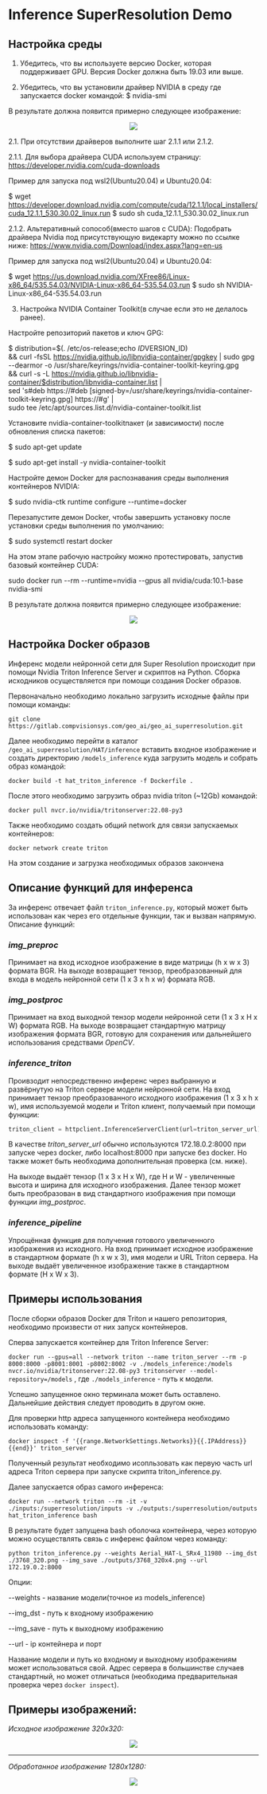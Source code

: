 # Inference SuperResolution Demo

## Настройка среды

1. Убедитесь, что вы используете версию Docker, которая поддерживает GPU. Версия Docker должна быть 19.03 или выше.

2. Убедитесь, что вы установили драйвер NVIDIA в среду где запускается docker командой: 
$ nvidia-smi

В результате должна появится примерно следующее изображение:
<p align="center">
  <img src="../../../../geo_ai_superresolution/HAT/images/nvidia-smi.png" />
</p>

2.1. При отсутствии драйверов выполните шаг 2.1.1 или 2.1.2. 

2.1.1. Для выбора драйвера CUDA используем страницу: https://developer.nvidia.com/cuda-downloads

Пример для запуска под wsl2(Ubuntu20.04) и Ubuntu20.04:

$ wget https://developer.download.nvidia.com/compute/cuda/12.1.1/local_installers/cuda_12.1.1_530.30.02_linux.run
$ sudo sh cuda_12.1.1_530.30.02_linux.run 

2.1.2. Альтеративный сопособ(вместо шагов с CUDA):
Подобрать драйвера Nvidia под присутствующую видекарту можно по ссылке ниже:
https://www.nvidia.com/Download/index.aspx?lang=en-us

Пример для запуска под wsl2(Ubuntu20.04) и Ubuntu20.04:

$ wget https://us.download.nvidia.com/XFree86/Linux-x86_64/535.54.03/NVIDIA-Linux-x86_64-535.54.03.run
$ sudo sh NVIDIA-Linux-x86_64-535.54.03.run

3. Настройка NVIDIA Container Toolkit(в случае если это не делалось ранее).

Настройте репозиторий пакетов и ключ GPG:

$ distribution=$(. /etc/os-release;echo $ID$VERSION_ID) \
      && curl -fsSL https://nvidia.github.io/libnvidia-container/gpgkey | sudo gpg --dearmor -o /usr/share/keyrings/nvidia-container-toolkit-keyring.gpg \
      && curl -s -L https://nvidia.github.io/libnvidia-container/$distribution/libnvidia-container.list | \
            sed 's#deb https://#deb [signed-by=/usr/share/keyrings/nvidia-container-toolkit-keyring.gpg] https://#g' | \
            sudo tee /etc/apt/sources.list.d/nvidia-container-toolkit.list


Установите nvidia-container-toolkitпакет (и зависимости) после обновления списка пакетов:

$ sudo apt-get update

$ sudo apt-get install -y nvidia-container-toolkit

Настройте демон Docker для распознавания среды выполнения контейнеров NVIDIA:

$ sudo nvidia-ctk runtime configure --runtime=docker

Перезапустите демон Docker, чтобы завершить установку после установки среды выполнения по умолчанию:

$ sudo systemctl restart docker

На этом этапе рабочую настройку можно протестировать, запустив базовый контейнер CUDA:

sudo docker run --rm --runtime=nvidia --gpus all nvidia/cuda:10.1-base nvidia-smi

В результате должна появится примерно следующее изображение:
<p align="center">
  <img src="../../../../geo_ai_superresolution/HAT/images/nvidia-smi.png" />
</p>


## Настройка Docker образов

Инференс модели нейронной сети для Super Resolution происходит при помощи Nvidia Triton Inference Server и скриптов на Python. Сборка исходников осуществляется при помощи создания Docker образов.

Первоначально необходимо локально загрузить исходные файлы при помощи команды:

`git clone https://gitlab.compvisionsys.com/geo_ai/geo_ai_superresolution.git`


Далее необходимо перейти в каталог `/geo_ai_superresolution/HAT/inference` вставить входное изображение и создать директорию `/models_inference` куда загрузить модель 
и собрать образ командой:

`docker build -t hat_triton_inference -f Dockerfile .`

После этого необходимо загрузить образ nvidia triton (~12Gb) командой:

`docker pull nvcr.io/nvidia/tritonserver:22.08-py3`


Также необходимо создать общий network для связи запускаемых контейнеров:

`docker network create triton`





<!-- Также запускается образ самого инференса:

`sudo docker run --network triton_network --rm -it -v ./inputs:/superresolution/inputs -v ./outputs:/superresolution/outputs hat_triton_inference bash` -->

На этом создание и загрузка необходимых образов закончена

## Описание функций для инференса

За инференс отвечает файл `triton_inference.py`, который может быть использован как через его отдельные функции, так и вызван напрямую. Описание функций:

### *img_preproc*

Принимает на вход исходное изображение в виде матрицы (h x w x 3) формата BGR. На выходе возвращает тензор, преобразованный для входа в модель нейронной сети (1 x 3 x h x w) формата RGB.

### *img_postproc*

Принимает на вход выходной тензор модели нейронной сети (1 x 3 x H x W) формата RGB. На выходе возвращает стандартную матрицу изображения формата BGR, готовую для сохранения или дальнейшего использования средствами *OpenCV*.

### *inference_triton*

Проивзодит непосредственно инференс через выбранную и развёрнутую на Triton сервере модели нейронной сети. На вход принимает тензор преобразованного исходного изображения (1 x 3 x h x w), имя используемой модели и Triton клиент, получаемый при помощи функции:

```python
triton_client = httpclient.InferenceServerClient(url=triton_server_url)
```

В качестве *triton_server_url* обычно используются 172.18.0.2:8000 при запуске через docker, либо localhost:8000 при запуске без docker. Но также может быть необходима дополнительная проверка (см. ниже).

На выходе выдаёт тензор (1 x 3 x H x W), где H и W - увеличенные высота и ширина для исходного изображения. Далее тензор может быть преобразован в вид стандартного изображения при помощи функции *img_postproc*.

### *inference_pipeline*

Упрощённая функция для получения готового увеличенного изображения из исходного. На вход принимает исходное изображение в стандартном формате (h x w x 3), имя модели и URL Triton сервера. 
На выходе выдаёт увеличенное изображение также в стандартном формате (H x W x 3).

## Примеры использования

После сборки образов Docker для Triton и нашего репозитория, необходимо произвести от них запуск контейнеров. 

Сперва запускается контейнер для Triton Inference Server:

`docker run --gpus=all --network triton --name triton_server --rm -p 8000:8000 -p8001:8001 -p8002:8002 -v ./models_inference:/models nvcr.io/nvidia/tritonserver:22.08-py3 tritonserver --model-repository=/models`
, где `./models_inference` - путь к модели.

Успешно запущенное окно терминала может быть оставлено. Дальнейшие действия следует проводить в другом окне. 

Для проверки http адреса запущенного контейнера необходимо использовать команду:

`docker inspect -f '{{range.NetworkSettings.Networks}}{{.IPAddress}}{{end}}' triton_server`

Полученный результат необходимо исопльзовать как первую часть url адреса Triton сервера при запуске скрипта triton_inference.py.


Далее запускается образ самого инференса:

`docker run --network triton --rm -it -v ./inputs:/superresolution/inputs -v ./outputs:/superresolution/outputs hat_triton_inference bash`

В результате будет запущена bash оболочка контейнера, через которую можно осуществлять связь с инференс файлом через команду:

`python triton_inference.py --weights Aerial_HAT-L_SRx4_11980 --img_dst ./3768_320.png --img_save ./outputs/3768_320x4.png --url 172.19.0.2:8000 `

Опции: 

--weights - название модели(точное из models_inference)

--img_dst - путь к входному изображению

--img_save - путь к выходному изображению

--url - ip контейнера и порт

Название модели и путь ко входному и выходному изображениям может использоваться свой. Адрес сервера в большинстве случаев стандартный, но может отличаться (необходима предварительная проверка через `docker inspect`).

## Примеры изображений:

*Исходное изображение 320х320:*

<p align="center">
  <img src="../images/3768_320.png" />
</p>

___

_Обработанное изображение 1280х1280:_

<p align="center">
  <img src="../images/3768_320x4.png" />
</p>


<!-- #TODO: рассказать про все функции в скрипте для инфа, входные выходные данные, показать картинки, нарисовать схемки пайплайна и сетки, рассказать про струткутру каталогов для triton -->




